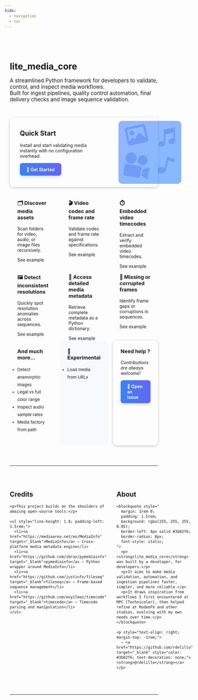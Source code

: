 ```yaml
---
hide:
  - navigation
  - toc
---
```


<!-- Style global ultra clean -->
<style>

.card {
    background: var(--card-dark);
    box-shadow: 0 2px 8px rgba(0, 0, 0, 0.23);
}

.card-small {
  font-size: 95%;
}

a {
  color: var(--accent-dark);
  text-decoration: none;
}
a:hover {
  text-decoration: underline;
}
</style>

<!-- Page container -->
<div style="max-width: 1000px; margin: auto; padding: 3rem 1rem;">

<h1><strong>lite_media_core</strong></h1>

<p style="font-size: 1.2em; margin-top: 1rem;">
  A streamlined Python framework for developers to validate, control, and inspect media workflows.<br/>
  Built for ingest pipelines, quality control automation, final delivery checks and image sequence validation.
</p>


<!-- Hero Feature Grid -->
<div style="
  display: grid;
  grid-template-columns: repeat(3, 1fr);
  grid-auto-rows: 220px;
  gap: 1rem;
  margin-top: 3rem;
  grid-template-areas:
    'feature1 feature1 feature1'
    'feature2 feature3 feature4'
    'feature5 feature6 feature7';
">

<!-- Big Hero Feature -->
<div class="card" style="
  border-radius: 12px;
  grid-area: feature1;
  display: flex;
  flex-direction: row; /* <-- clef ici : aligner horizontalement */
  justify-content: space-between;
  align-items: center;
">

  <!-- Left: Text -->
  <div style="flex: 1; min-width: 250px; padding: 2rem;">
    <h2 style="margin-top: 0;">Quick Start</h2>
    <p style="font-size: 1em;">Install and start validating media instantly with no configuration overhead.</p>
    <a href="quickstart/" style="
      display: inline-block;
      background: linear-gradient(90deg, #3b82f6, #6366f1);
      color: white;
      max-width: 200px;
      font-weight: 600;
      padding: 0.8em 1.5em;
      border-radius: 8px;
      text-decoration: none;
      font-size: 1em;
      box-shadow: 0 4px 10px rgba(0,0,0,0.15);
      transition: background 0.3s, transform 0.2s;
    ">
      🚀 Get Started
    </a>
  </div>

  <!-- Right: Image -->
  <div style="flex: 1; display: flex; justify-content: flex-end; padding: 2rem;">
    <img src="./assets/background.png" alt="Media Icons" style="max-width: 200px; height: auto;  border-radius: 12px; opacity: 0.55" />
  </div>
</div>

<!-- Small Features -->
<div style="padding: 1.5rem; border-radius: 12px; grid-area: feature2;">
  <h3 style="margin-top: 0;">🗂️ Discover media assets</h3>
  <p>Scan folders for video, audio, or image files recursively.</p>
  <a href="api/utils/#discover-media-with-mediaos">See example</a>
</div>

<div style="padding: 1.5rem; border-radius: 12px; grid-area: feature3;">
  <h3 style="margin-top: 0;">🎬 Video codec and frame rate</h3>
  <p>Validate codec and frame rate against specifications.</p>
  <a href="api/movie/#1-create-a-movie-object">See example</a>
</div>

<div style="padding: 1.5rem; border-radius: 12px; grid-area: feature7;">
  <h3 style="margin-top: 0;">🧐 Missing or corrupted frames</h3>
  <p>Identify frame gaps or corruptions in sequences.</p>
  <a href="api/sequence/#5-detect-missing-or-corrupted-frames">See example</a>
</div>

<div style="padding: 1.5rem; border-radius: 12px; grid-area: feature5;">
  <h3 style="margin-top: 0;">🖼️ Detect inconsistent resolutions</h3>
  <p>Quickly spot resolution anomalies across sequences.</p>
  <a href="api/sequence/#6-check-inconsistent-resolution">See example</a>
</div>

<div style="padding: 1.5rem; border-radius: 12px; grid-area: feature6;">
  <h3 style="margin-top: 0;">🔎 Access detailed media metadata</h3>
  <p>Retrieve complete metadata as a Python dictionary.</p>
  <a>See example</a>
</div>

<div style="padding: 1.5rem; border-radius: 12px; grid-area: feature4;">
  <h3 style="margin-top: 0;">⏱️Embedded video timecodes</h3>
  <p>Extract and verify embedded video timecodes.</p>
  <a href="api/movie/#2-inspect-embedded-timecode">See example</a>
</div>

</div>

<!-- Secondary Features Grid -->
<div style="display: grid; grid-template-columns: repeat(3, 1fr); gap: 1rem; margin-top: 1rem;">

<div style="padding: 1.5rem; border-radius: 12px;">
  <h3 style="margin-top: 0;">And much more...</h3>
  <ul class="card-small" style="line-height: 1.8; padding-left: 0rem;">
    <li><a href="api/sequence/#4-anamorphic-resolution">Detect anamorphic images</a></li>
    <li><a href="api/movie/#3-checking-color-range-full-vs-legal">Legal vs full color range</a></li>
    <li><a href="api/audio">Inspect audio sample rates</a></li>
    <li><a href="api/utils/#movie-factory-using-media">Media factory from path</a></li>    
  </ul>
</div>

<div style="padding: 1.5rem; border-radius: 12px; background-color: rgba(0, 128, 255, 0.025);">
  <h3 style="margin-top: 0;">🧪 Experimental</h3>
  <ul class="card-small" style="line-height: 1.8; padding-left: 0rem;">
    <li><a href="api/future">Load media from URLs</a></li>
  </ul>
</div>

<div class="card" style="padding: 1.5rem; border-radius: 12px;">
  <h3 style="margin-top: 0;">Need help ?</h3>
  <p style="font-style: italic;">Contributions are always welcome!</p>
  <a href="https://github.com/rdelillo/lite_media_core/issues/new" target="_blank" style="
    display: inline-block;
    background: linear-gradient(90deg, #3b82f6, #6366f1);
    color: white;
    max-width: 220px;
    font-weight: 600;
    padding: 0.8em 1.5em;
    border-radius: 8px;
    text-decoration: none;
    font-size: 1em;
    box-shadow: 0 4px 10px rgba(0,0,0,0.15);
    transition: background 0.3s, transform 0.2s;
  ">
    💬 Open an Issue
  </a>
</div>

</div>


<hr style="margin-top: 4rem;">

<div style="display: grid; grid-template-columns: 1fr 1fr; gap: 2rem; align-items: start; margin-top: 3rem;">

  <!-- Left Column: Credits -->
  <div>
    <h2>Credits</h2>

    <p>This project builds on the shoulders of amazing open-source tools:</p>

    <ul style="line-height: 1.8; padding-left: 1.5rem;">
      <li><a href="https://mediaarea.net/en/MediaInfo" target="_blank">MediaInfo</a> — Cross-platform media metadata engine</li>
      <li><a href="https://github.com/sbraz/pymediainfo" target="_blank">pymediainfo</a> — Python wrapper around MediaInfo</li>
      <li><a href="https://github.com/justinfx/fileseq" target="_blank">fileseq</a> — Frame-based sequence management</li>
      <li><a href="https://github.com/eoyilmaz/timecode" target="_blank">timecode</a> — Timecode parsing and manipulation</li>
    </ul>
  </div>

  <!-- Right Column: About -->
  <div>
    <h2>About</h2>

    <blockquote style="
      margin: 1rem 0; 
      padding: 1.5rem; 
      background: rgba(255, 255, 255, 0.05); 
      border-left: 4px solid #3b82f6; 
      border-radius: 8px; 
      font-style: italic;
    ">
      <p><strong>lite_media_core</strong> was built by a developer, for developers.</p>
      <p>It aims to make media validation, automation, and ingestion pipelines faster, simpler, and more reliable.</p>
      <p>It draws inspiration from workflows I first encountered at MPC (Technicolor), then helped refine at RodeoFX and other studios, evolving with my own needs over time.</p>
    </blockquote>

    <p style="text-align: right; margin-top: -1rem;">
      — <a href="https://github.com/rdelillo" target="_blank" style="color: #3b82f6; text-decoration: none;"><strong>@rdelillo</strong></a>
    </p>
  </div>

</div>

<hr style="margin-top: 4rem;">

</div>
